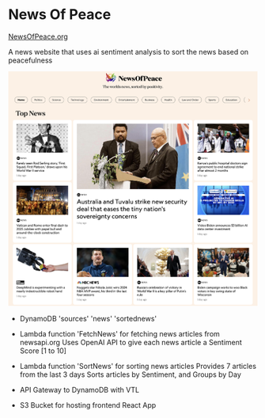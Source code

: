 # News Of Peace

[NewsOfPeace.org](https://newsofpeace.org)

A news website that uses ai sentiment analysis to sort the news based on peacefulness

![newsofpeace.org](/newsofpeace-screenshot.png?raw=true)

- DynamoDB
  'sources'
  'news'
  'sortednews'

- Lambda function 'FetchNews' for fetching news articles from newsapi.org
  Uses OpenAI API to give each news article a Sentiment Score [1 to 10]

- Lambda function 'SortNews' for sorting news articles
  Provides 7 articles from the last 3 days
  Sorts articles by Sentiment, and Groups by Day

- API Gateway to DynamoDB with VTL

- S3 Bucket for hosting frontend React App

